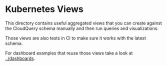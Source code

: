# Kubernetes Views

This directory contains useful aggregated views that you can create against the CloudQuery schema manually and then run queries and visualizations.

Those views are also tests in CI to make sure it works with the latest schema.

For dashboard examples that reuse those views take a look at [../dashboards](../dashboards).
